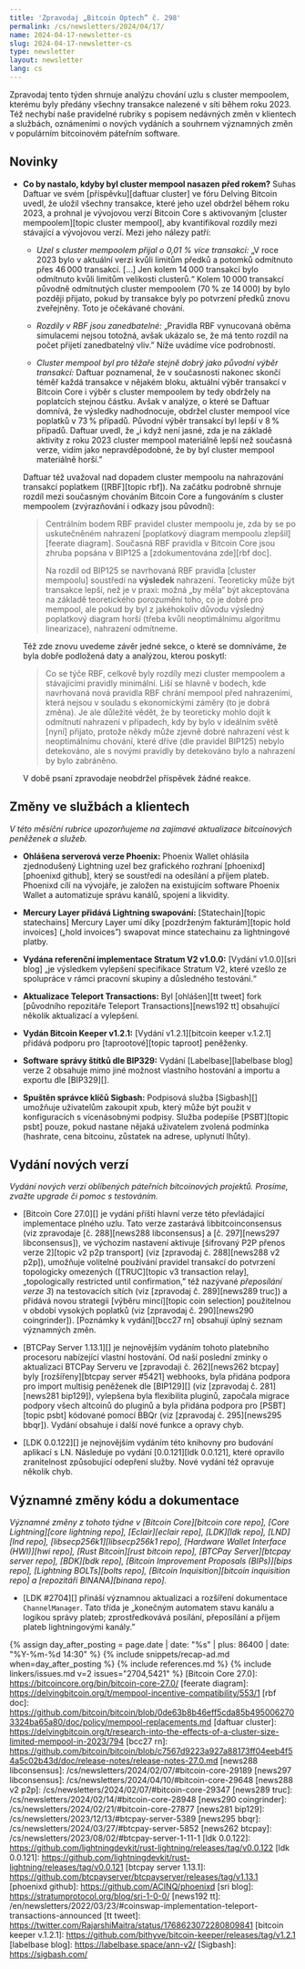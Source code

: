 ```yaml
---
title: 'Zpravodaj „Bitcoin Optech” č. 298'
permalink: /cs/newsletters/2024/04/17/
name: 2024-04-17-newsletter-cs
slug: 2024-04-17-newsletter-cs
type: newsletter
layout: newsletter
lang: cs
---
```

Zpravodaj tento týden shrnuje analýzu chování uzlu s cluster mempoolem, kterému
byly předány všechny transakce nalezené v síti během roku 2023. Též nechybí
naše pravidelné rubriky s popisem nedávných změn v klientech a službách,
oznámeními o nových vydáních a souhrnem významných změn v populárním bitcoinovém
páteřním software.

## Novinky

- **Co by nastalo, kdyby byl cluster mempool nasazen před rokem?**
  Suhas Daftuar ve svém [příspěvku][daftuar cluster] ve fóru Delving Bitcoin
  uvedl, že uložil všechny transakce, které jeho uzel obdržel během roku 2023,
  a prohnal je vývojovou verzí Bitcoin Core s aktivovaným [cluster
  mempoolem][topic cluster mempool], aby kvantifikoval rozdíly mezi stávající
  a vývojovou verzí. Mezi jeho nálezy patří:

  - *Uzel s cluster mempoolem přijal o 0,01 % více transakcí:* „V roce 2023
	bylo v aktuální verzi kvůli limitům předků a potomků odmítnuto přes
	46 000 transakcí. […] Jen kolem 14 000 transakcí bylo odmítnuto kvůli
	limitům velikosti clusterů.“ Kolem 10 000 transakcí původně odmítnutých
	cluster	mempoolem (70 % ze 14 000) by bylo později přijato, pokud by
	transakce byly po potvrzení předků znovu zveřejněny. Toto je očekávané
	chování.

  - *Rozdíly v RBF jsou zanedbatelné:* „Pravidla RBF vynucovaná oběma simulacemi
	nejsou totožná, avšak ukázalo se, že má tento rozdíl na počet přijetí zanedbatelný
	vliv.” Níže uvádíme více podrobností.

  - *Cluster mempool byl pro těžaře stejně dobrý jako původní výběr transakcí:*
	Daftuar poznamenal, že v současnosti nakonec skončí téměř každá transakce
	v nějakém bloku, aktuální výběr transakcí v Bitcoin Core i výběr s cluster
	mempoolem by tedy obdržely na poplatcích stejnou částku. Avšak v analýze,
	o které se Daftuar domnívá, že výsledky nadhodnocuje, obdržel cluster mempool
	více poplatků v 73 % případů. Původní výběr transakcí byl lepší v 8 % případů.
	Daftuar uvedl, že „i když není jasné, zda je na základě aktivity z roku 2023 cluster
	mempool materiálně lepší než současná verze, vidím jako nepravděpodobné,
	že by byl cluster mempool materiálně horší.”

  Daftuar též uvažoval nad dopadem cluster mempoolu na nahrazování transakcí
  poplatkem ([RBF][topic rbf]). Na začátku podrobně shrnuje rozdíl mezi současným
  chováním Bitcoin Core a fungováním s cluster mempoolem (zvýrazňování
  i odkazy jsou původní):

  > Centrálním bodem RBF pravidel cluster mempoolu je, zda by se po uskutečněném
  > nahrazení [poplatkový diagram mempoolu zlepšil][feerate diagram]. Současná
  > RBF pravidla v Bitcoin Core jsou zhruba popsána v BIP125 a [zdokumentována
  > zde][rbf doc].
  >
  > Na rozdíl od BIP125 se navrhovaná RBF pravidla [cluster mempoolu] soustředí
  > na **výsledek** nahrazení. Teoreticky může být transakce lepší, než je
  > v praxi: možná „by měla“ být akceptována na základě teoretického porozumění
  > toho, co je dobré pro mempool, ale pokud by byl z jakéhokoliv důvodu výsledný
  > poplatkový diagram horší (třeba kvůli neoptimálnímu algoritmu linearizace),
  > nahrazení odmítneme.

  Též zde znovu uvedeme závěr jedné sekce, o které se domníváme,
  že byla dobře podložená daty a analýzou, kterou poskytl:

  > Co se týče RBF, celkově byly rozdíly mezi cluster mempoolem a stávajícími
  > pravidly minimální. Liší se hlavně v bodech, kde navrhovaná nová pravidla RBF
  > chrání mempool před nahrazeními, která nejsou v souladu s ekonomickými záměry
  > (to je dobrá změna). Je ale důležité vědět, že by teoreticky mohlo dojít
  > k odmítnutí nahrazení v případech, kdy by bylo v ideálním světě [nyní] přijato,
  > protože někdy může zjevně dobré nahrazení vést k neoptimálnímu chování, které
  > dříve (dle pravidel BIP125) nebylo detekováno, ale s novými pravidly by detekováno
  > bylo a nahrazení by bylo zabráněno.

  V době psaní zpravodaje neobdržel příspěvek žádné reakce.

## Změny ve službách a klientech

*V této měsíční rubrice upozorňujeme na zajímavé aktualizace bitcoinových
peněženek a služeb.*

- **Ohlášena serverová verze Phoenix:**
  Phoenix Wallet ohlásila zjednodušený Lightning uzel bez grafického rozhraní
  [phoenixd][phoenixd github], který se soustředí na odesílání a příjem plateb.
  Phoenixd cílí na vývojáře, je založen na existujícím software Phoenix Wallet
  a automatizuje správu kanálů, spojení a likvidity.

- **Mercury Layer přidává Lightning swapování:**
  [Statechain][topic statechains] Mercury Layer umí díky [pozdrženým fakturám][topic
  hold invoices] („hold invoices”) swapovat mince statechainu za lightningové
  platby.

- **Vydána referenční implementace Stratum V2 v1.0.0:**
  [Vydání v1.0.0][sri blog] „je výsledkem vylepšení specifikace Stratum V2, které
  vzešlo ze spolupráce v rámci pracovní skupiny a důsledného testování.“

- **Aktualizace Teleport Transactions:**
  Byl [ohlášen][tt tweet] fork [původního repozitáře Teleport Transactions][news192 tt]
  obsahující několik aktualizací a vylepšení.

- **Vydán Bitcoin Keeper v1.2.1:**
  [Vydání v1.2.1][bitcoin keeper v.1.2.1] přidává podporu pro [taprootové][topic
  taproot] peněženky.

- **Software správy štítků dle BIP329:**
  Vydání [Labelbase][labelbase blog] verze 2 obsahuje mimo jiné možnost vlastního hostování a
  importu a exportu dle [BIP329][].

- **Spuštěn správce klíčů Sigbash:**
  Podpisová služba [Sigbash][] umožňuje uživatelům zakoupit xpub, který může
  být použit v konfiguracích s vícenásobnými podpisy. Služba podepíše
  [PSBT][topic psbt] pouze, pokud nastane nějaká uživatelem zvolená podmínka
  (hashrate, cena bitcoinu, zůstatek na adrese, uplynutí lhůty).

## Vydání nových verzí

*Vydání nových verzí oblíbených páteřních bitcoinových projektů. Prosíme,
zvažte upgrade či pomoc s testováním.*

- [Bitcoin Core 27.0][] je vydání příští hlavní verze této převládající implementace
  plného uzlu. Tato verze zastarává libbitcoinconsensus (viz zpravodaje
  [č. 288][news288 libconsensus] a [č. 297][news297 libconsensus]), ve výchozím
  nastavení aktivuje [šifrovaný P2P přenos verze 2][topic v2 p2p transport]
  (viz [zpravodaj č. 288][news288 v2 p2p]), umožňuje volitelné používání
  pravidel transakcí do potvrzení topologicky omezených ([TRUC][topic v3
  transaction relay], „topologically restricted until confirmation,” též nazývané
  _přeposílání verze 3_) na testovacích sítích (viz [zpravodaj č. 289][news289 truc])
  a přidává novou strategii [výběru mincí][topic coin selection] použitelnou
  v období vysokých poplatků (viz [zpravodaj č. 290][news290 coingrinder]).
  [Poznámky k vydání][bcc27 rn] obsahují úplný seznam významných změn.

- [BTCPay Server 1.13.1][] je nejnovějším vydáním tohoto platebního procesoru
  nabízející vlastní hostování. Od naší poslední zmínky o aktualizaci
  BTCPay Serveru ve [zpravodaji č. 262][news262 btcpay] byly [rozšířeny][btcpay
  server #5421] webhooks, byla přidána podpora pro import multisig peněženek dle
  [BIP129][] (viz [zpravodaj č. 281][news281 bip129]), vylepšena byla
  flexibilita pluginů, započala migrace podpory všech altcoinů do pluginů
  a byla přidána podpora pro [PSBT][topic psbt] kódované pomocí BBQr
  (viz [zpravodaj č. 295][news295 bbqr]). Vydání obsahuje i další nové
  funkce a opravy chyb.

- [LDK 0.0.122][] je nejnovějším vydáním této knihovny pro budování
  aplikací s LN. Následuje po vydání [0.0.121][ldk 0.0.121], které opravilo
  zranitelnost způsobující odepření služby. Nové vydání též opravuje
  několik chyb.

## Významné změny kódu a dokumentace

_Významné změny z tohoto týdne v [Bitcoin Core][bitcoin core repo], [Core
Lightning][core lightning repo], [Eclair][eclair repo], [LDK][ldk repo],
[LND][lnd repo], [libsecp256k1][libsecp256k1 repo], [Hardware Wallet
Interface (HWI)][hwi repo], [Rust Bitcoin][rust bitcoin repo], [BTCPay
Server][btcpay server repo], [BDK][bdk repo], [Bitcoin Improvement
Proposals (BIPs)][bips repo], [Lightning BOLTs][bolts repo],
[Bitcoin Inquisition][bitcoin inquisition repo] a [repozitáři BINANA][binana
repo]._

- [LDK #2704][] přináší významnou aktualizaci a rozšíření dokumentace `ChannelManager`.
  Tato třída je „konečným automatem stavu kanálu a logikou správy plateb; zprostředkovává
  posílání, přeposílání a příjem plateb lightningovými kanály.”

{% assign day_after_posting = page.date | date: "%s" | plus: 86400 | date: "%Y-%m-%d 14:30" %}
{% include snippets/recap-ad.md when=day_after_posting %}
{% include references.md %}
{% include linkers/issues.md v=2 issues="2704,5421" %}
[Bitcoin Core 27.0]: https://bitcoincore.org/bin/bitcoin-core-27.0/
[feerate diagram]: https://delvingbitcoin.org/t/mempool-incentive-compatibility/553/1
[rbf doc]: https://github.com/bitcoin/bitcoin/blob/0de63b8b46eff5cda85b4950062703324ba65a80/doc/policy/mempool-replacements.md
[daftuar cluster]: https://delvingbitcoin.org/t/research-into-the-effects-of-a-cluster-size-limited-mempool-in-2023/794
[bcc27 rn]: https://github.com/bitcoin/bitcoin/blob/c7567d9223a927a88173ff04eeb4f54a5c02b43d/doc/release-notes/release-notes-27.0.md
[news288 libconsensus]: /cs/newsletters/2024/02/07/#bitcoin-core-29189
[news297 libconsensus]: /cs/newsletters/2024/04/10/#bitcoin-core-29648
[news288 v2 p2p]: /cs/newsletters/2024/02/07/#bitcoin-core-29347
[news289 truc]: /cs/newsletters/2024/02/14/#bitcoin-core-28948
[news290 coingrinder]: /cs/newsletters/2024/02/21/#bitcoin-core-27877
[news281 bip129]: /cs/newsletters/2023/12/13/#btcpay-server-5389
[news295 bbqr]: /cs/newsletters/2024/03/27/#btcpay-server-5852
[news262 btcpay]: /cs/newsletters/2023/08/02/#btcpay-server-1-11-1
[ldk 0.0.122]: https://github.com/lightningdevkit/rust-lightning/releases/tag/v0.0.122
[ldk 0.0.121]: https://github.com/lightningdevkit/rust-lightning/releases/tag/v0.0.121
[btcpay server 1.13.1]: https://github.com/btcpayserver/btcpayserver/releases/tag/v1.13.1
[phoenixd github]: https://github.com/ACINQ/phoenixd
[sri blog]: https://stratumprotocol.org/blog/sri-1-0-0/
[news192 tt]: /en/newsletters/2022/03/23/#coinswap-implementation-teleport-transactions-announced
[tt tweet]: https://twitter.com/RajarshiMaitra/status/1768623072280809841
[bitcoin keeper v.1.2.1]: https://github.com/bithyve/bitcoin-keeper/releases/tag/v1.2.1
[labelbase blog]: https://labelbase.space/ann-v2/
[Sigbash]: https://sigbash.com/
